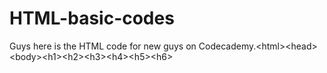 HTML-basic-codes
================

Guys here is the HTML code for new guys on Codecademy.&lt;html>&lt;head>&lt;body>&lt;h1>&lt;h2>&lt;h3>&lt;h4>&lt;h5>&lt;h6>
